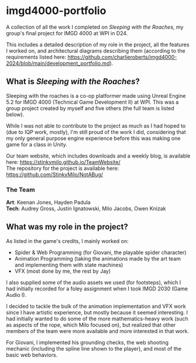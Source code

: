 # imgd4000-portfolio
A collection of all the work I completed on *Sleeping with the Roaches*, my group's final project for IMGD 4000 at WPI in D24. 

This includes a detailed description of my role in the project, all the features I worked on, and architectural diagrams describing them (according to the requirements listed here: https://github.com/charlieroberts/imgd4000-2024/blob/main/development_portfolio.md). 

## What is *Sleeping with the Roaches*?
Sleeping with the roaches is a co-op platformer made using Unreal Engine 5.2 for IMGD 4000 (Technical Game Development II) at WPI. This was a group project created by myself and five others (the full team is listed below). 

While I was not able to contribute to the project as much as I had hoped to (due to IQP work, mostly), I'm still proud of the work I did, considering that my only general purpose engine experience before this was making one game for a class in Unity.

Our team website, which includes downloads and a weekly blog, is available here: https://stinkymilo.github.io/TeamWebsite/ <br />
The repository for the project is available here: https://github.com/StinkyMilo/NotABug/ <br />

### The Team
**Art**: Keenan Jones, Hayden Padula <br />
**Tech**: Audrey Gross, Justin Ignatowski, Milo Jacobs, Owen Knizak <br />

## What was my role in the project?

As listed in the game's credits, I mainly worked on:
- Spider & Web Programming (for Giovani, the playable spider character)
- Animation Programming (taking the animations made by the art team and implementing them with state machines)
- VFX (most done by me, the rest by Jay)

I also supplied some of the audio assets we used (for footsteps), which I had initially recorded for a foley assignment when I took IMGD 2030 (Game Audio I).

I decided to tackle the bulk of the animation implementation and VFX work since I have artistic experience, but mostly because it seemed interesting. I had initially wanted to do some of the more mathematics-heavy work (such as aspects of the rope, which Milo focused on), but realized that other members of the team were more available and more interested in that work.

For Giovani, I implemented his grounding checks, the web shooting mechanic (including the spline line shown to the player), and most of the basic web behaviors. 
